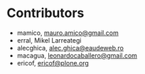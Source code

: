 # Contributors

- mamico, mauro.amico@gmail.com
- erral, Mikel Larreategi
- alecghica, alec.ghica@eaudeweb.ro
- macagua, leonardocaballero@gmail.com
- ericof, ericof@plone.org
